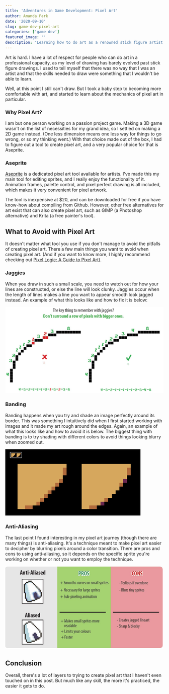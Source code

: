 ```yaml
---
title: 'Adventures in Game Development: Pixel Art'
author: Amanda Park
date: '2020-09-10'
slug: game-dev-pixel-art
categories: ['game dev']
featured_image: ''
description: 'Learning how to do art as a renowned stick figure artist.'
---
```


Art is hard. I have a lot of respect for people who can do art in a professional capacity, as my level of drawing has barely evolved past stick figure drawings. I used to tell myself that there was no way that I was an artist and that the skills needed to draw were something that I wouldn't be able to learn.

Well, at this point I still can't draw. But I took a baby step to becoming more comfortable with art, and started to learn about the mechanics of pixel art in particular.

### Why Pixel Art?

I am but one person working on a passion project game. Making a 3D game wasn't on the list of necessities for my grand idea, so I settled on making a 2D game instead. (One less dimension means one less way for things to go wrong, or so my thinking went.) With that choice made out of the box, I had to figure out a tool to create pixel art, and a very popular choice for that is Aseprite.

### Aseprite

[Aseprite](https://www.aseprite.org/) is a dedicated pixel art tool available for artists. I've made this my main tool for editing sprites, and I really enjoy the functionality of it. Animation frames, palette control, and pixel perfect drawing is all included, which makes it very convenient for pixel artwork.

The tool is inexpensive at $20, and can be downloaded for free if you have know-how about compiling from Github. However, other free alternatives for art exist that can also create pixel art, such as GIMP (a Photoshop alternative) and Krita (a free painter's tool). 

## What to Avoid with Pixel Art

It doesn't matter what tool you use if you don't manage to avoid the pitfalls of creating pixel art. There a few main things you want to avoid when creating pixel art. (And if you want to know more, I highly recommend checking out [Pixel Logic: A Guide to Pixel Art](https://www.goodreads.com/book/show/43733848-pixel-logic---a-guide-to-pixel-art)).

### Jaggies

When you draw in such a small scale, you need to watch out for how your lines are constructed, or else the line will look clunky. Jaggies occur when the length of lines makes a line you want to appear smooth look jagged instead. An example of what this looks like and how to fix it is below:

![Source: Pixel Logic](jaggies.jpg)

### Banding

Banding happens when you try and shade an image perfectly around its border. This was something I intuitively did when I first started working with images and it made my art rough around the edges. Again, an example of what this looks like and how to avoid it is below. The biggest thing with banding is to try shading with different colors to avoid things looking blurry when zoomed out.

![Source: Pixel Logic](banding.png)

### Anti-Aliasing

The last point I found interesting in my pixel art journey (though there are many things) is anti-aliasing. It's a technique meant to make pixel art easier to decipher by blurring pixels around a color transition. There are pros and cons to using anti-aliasing, so it depends on the specific sprite you're working on whether or not you want to employ the technique.

![Source: Pixel Logic](antialiasing.jpg)

## Conclusion

Overall, there's a lot of layers to trying to create pixel art that I haven't even touched on in this post. But much like any skill, the more it's practiced, the easier it gets to do.
